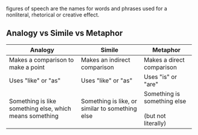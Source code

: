 figures of speech are the names for words and phrases used for a nonliteral, rhetorical or creative effect. 
## Analogy vs Simile vs Metaphor
| Analogy                                                 | Simile                                          | Metaphor                                               |
| ------------------------------------------------------- | ----------------------------------------------- | ------------------------------------------------------ |
| Makes a comparison to make a point                      | Makes an indirect comparison                    | Makes a direct comparison                              |
| Uses "like" or "as"                                     | Uses "like" or "as"                             | Uses "is" or "are"                                     |
| Something is like something else, which means something | Something is like, or similar to something else | Something is something else<br><br>(but not literally) |
